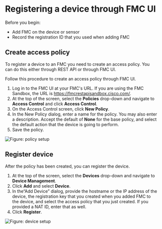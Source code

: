 # Registering a device through FMC UI

Before you begin:
* Add FMC on the device or sensor
* Record the registration ID that you used when adding FMC

## Create access policy

To register a device to an FMC you need to create an access policy. You can do this either through REST API or through FMC UI.

Follow this procedure to create an access policy through FMC UI.

1. Log in to the FMC UI at your FMC's URL. If you are using the FMC Sandbox, the URL is https://fmcrestapisandbox.cisco.com/.
2. At the top of the screen, select the **Policies** drop-down and navigate to **Access Control** and click **Access Control**.
3. On the Access Control screen, click **New Policy**.
4. In the New Policy dialog, enter a name for the policy. You may also enter a description. Accept the default of **None** for the base policy, and select the default action that the device is going to perform.
5. Save the policy.

![Figure: policy setup](/posts/files/firepower-restapi-103/assets/images/uiimage1.PNG)

## Register device

After the policy has been created, you can register the device.

1. At the top of the screen, select the **Devices** drop-down and navigate to **Device Management**.
2. Click **Add** and select **Device**.
3. In the“Add Device” dialog, provide the hostname or the IP address of the device, the registration key that you created when you added FMC to the device, and select the access policy that you just created. If you provided a NAT ID, enter that as well.
4. Click **Register**.

![Figure: device setup](/posts/files/firepower-restapi-103/assets/images/firesight-04.png)
